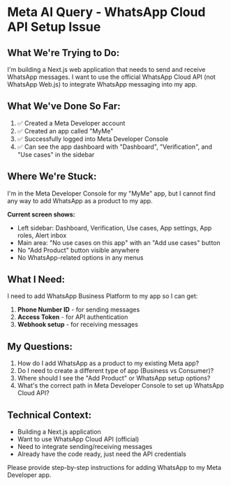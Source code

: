 # Meta AI Query - WhatsApp Cloud API Setup Issue

## What We're Trying to Do:
I'm building a Next.js web application that needs to send and receive WhatsApp messages. I want to use the official WhatsApp Cloud API (not WhatsApp Web.js) to integrate WhatsApp messaging into my app.

## What We've Done So Far:
1. ✅ Created a Meta Developer account
2. ✅ Created an app called "MyMe" 
3. ✅ Successfully logged into Meta Developer Console
4. ✅ Can see the app dashboard with "Dashboard", "Verification", and "Use cases" in the sidebar

## Where We're Stuck:
I'm in the Meta Developer Console for my "MyMe" app, but I cannot find any way to add WhatsApp as a product to my app. 

**Current screen shows:**
- Left sidebar: Dashboard, Verification, Use cases, App settings, App roles, Alert inbox
- Main area: "No use cases on this app" with an "Add use cases" button
- No "Add Product" button visible anywhere
- No WhatsApp-related options in any menus

## What I Need:
I need to add WhatsApp Business Platform to my app so I can get:
1. **Phone Number ID** - for sending messages
2. **Access Token** - for API authentication
3. **Webhook setup** - for receiving messages

## My Questions:
1. How do I add WhatsApp as a product to my existing Meta app?
2. Do I need to create a different type of app (Business vs Consumer)?
3. Where should I see the "Add Product" or WhatsApp setup options?
4. What's the correct path in Meta Developer Console to set up WhatsApp Cloud API?

## Technical Context:
- Building a Next.js application
- Want to use WhatsApp Cloud API (official)
- Need to integrate sending/receiving messages
- Already have the code ready, just need the API credentials

Please provide step-by-step instructions for adding WhatsApp to my Meta Developer app.